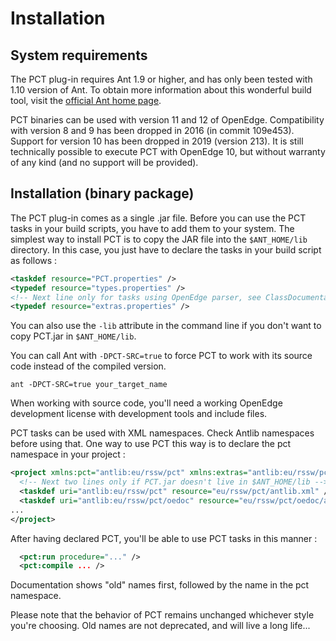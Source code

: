 # Installation

## System requirements

The PCT plug-in requires Ant 1.9 or higher, and has only been tested with 1.10 version of Ant. To obtain more information about this wonderful build tool, visit the [official Ant home page](http://ant.apache.org).

PCT binaries can be used with version 11 and 12 of OpenEdge. Compatibility with version 8 and 9 has been dropped in 2016 (in commit 109e453). Support for version 10 has been dropped in 2019 (version 213). It is still technically possible to execute PCT with OpenEdge 10, but without warranty of any kind (and no support will be provided).

## Installation (binary package)

The PCT plug-in comes as a single .jar file. Before you can use the PCT tasks in your build scripts, you have to add them to your system. The simplest way to install PCT is to copy the JAR file into the `$ANT_HOME/lib` directory. In this case, you just have to declare the tasks in your build script as follows :
```xml
<taskdef resource="PCT.properties" />
<typedef resource="types.properties" />
<!-- Next line only for tasks using OpenEdge parser, see ClassDocumentation task -->
<typedef resource="extras.properties" />
```
You can also use the `-lib` attribute in the command line if you don't want to copy PCT.jar in `$ANT_HOME/lib`.

You can call Ant with `-DPCT-SRC=true` to force PCT to work with its source code instead of the compiled version.
```
ant -DPCT-SRC=true your_target_name
```
When working with source code, you'll need a working OpenEdge development license with development tools and include files.

PCT tasks can be used with XML namespaces. Check Antlib namespaces before using that. One way to use PCT this way is to declare the pct namespace in your project :
```xml
<project xmlns:pct="antlib:eu/rssw/pct" xmlns:extras="antlib:eu/rssw/pct/oedoc">
  <!-- Next two lines only if PCT.jar doesn't live in $ANT_HOME/lib -->
  <taskdef uri="antlib:eu/rssw/pct" resource="eu/rssw/pct/antlib.xml" />
  <taskdef uri="antlib:eu/rssw/pct/oedoc" resource="eu/rssw/pct/oedoc/antlib.xml" />
...
</project>
```
After having declared PCT, you'll be able to use PCT tasks in this manner :
```xml
  <pct:run procedure="..." />
  <pct:compile ... /> 
```
Documentation shows "old" names first, followed by the name in the pct namespace.

Please note that the behavior of PCT remains unchanged whichever style you're choosing. Old names are not deprecated, and will live a long life...